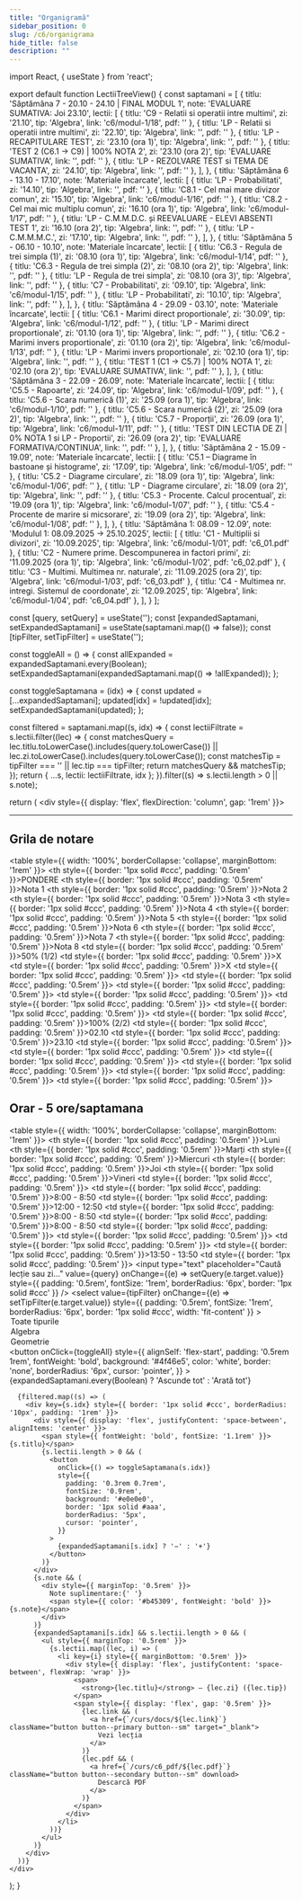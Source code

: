 ```yaml
---
title: "Organigramă"
sidebar_position: 0
slug: /c6/organigrama
hide_title: false
description: ""
---
```

import React, { useState } from 'react';


export default function LectiiTreeView() {
  const saptamani = [
    {
      titlu: 'Săptămâna 7 - 20.10 - 24.10 | FINAL MODUL 1',
      note: 'EVALUARE SUMATIVA: Joi 23.10',
      lectii: [
        { titlu: 'C9 - Relatii si operatii intre multimi', zi: '21.10', tip: 'Algebra', link: 'c6/modul-1/18', pdf: '' },
        { titlu: 'LP - Relatii si operatii intre multimi', zi: '22.10', tip: 'Algebra', link: '', pdf: '' },
        { titlu: 'LP - RECAPITULARE TEST', zi: '23.10 (ora 1)', tip: 'Algebra', link: '', pdf: '' },
        { titlu: 'TEST 2 (C6.1 -> C9) | 100% NOTA 2', zi: '23.10 (ora 2)', tip: 'EVALUARE SUMATIVA', link: '', pdf: '' },
        { titlu: 'LP - REZOLVARE TEST si TEMA DE VACANTA', zi: '24.10', tip: 'Algebra', link: '', pdf: '' },
      ],
    },
    {
      titlu: 'Săptămâna 6 - 13.10 - 17.10',
      note: 'Materiale încarcate',
      lectii: [
        { titlu: 'LP - Probabilitati', zi: '14.10', tip: 'Algebra', link: '', pdf: '' },
        { titlu: 'C8.1 - Cel mai mare divizor comun', zi: '15.10', tip: 'Algebra', link: 'c6/modul-1/16', pdf: '' },
        { titlu: 'C8.2 - Cel mai mic multiplu comun', zi: '16.10 (ora 1)', tip: 'Algebra', link: 'c6/modul-1/17', pdf: '' },
        { titlu: 'LP - C.M.M.D.C. și REEVALUARE - ELEVI ABSENTI TEST 1', zi: '16.10 (ora 2)', tip: 'Algebra', link: '', pdf: '' },
        { titlu: 'LP - C.M.M.M.C.', zi: '17.10', tip: 'Algebra', link: '', pdf: '' },
      ],
    },
        {
      titlu: 'Săptămâna 5 - 06.10 - 10.10',
      note: 'Materiale încarcate',
      lectii: [
        { titlu: 'C6.3 - Regula de trei simpla (1)', zi: '08.10 (ora 1)', tip: 'Algebra', link: 'c6/modul-1/14', pdf: '' },
        { titlu: 'C6.3 - Regula de trei simpla (2)', zi: '08.10 (ora 2)', tip: 'Algebra', link: '', pdf: '' },
        { titlu: 'LP - Regula de trei simpla', zi: '08.10 (ora 3)', tip: 'Algebra', link: '', pdf: '' },
        { titlu: 'C7 - Probabilitati', zi: '09.10', tip: 'Algebra', link: 'c6/modul-1/15', pdf: '' },
        { titlu: 'LP - Probabilitati', zi: '10.10', tip: 'Algebra', link: '', pdf: '' },
      ],
    },
    {
      titlu: 'Săptămâna 4 - 29.09 - 03.10',
      note: 'Materiale încarcate',
      lectii: [
        { titlu: 'C6.1 - Marimi direct proportionale', zi: '30.09', tip: 'Algebra', link: 'c6/modul-1/12', pdf: '' },
        { titlu: 'LP - Marimi direct proportionale', zi: '01.10 (ora 1)', tip: 'Algebra', link: '', pdf: '' },
        { titlu: 'C6.2 - Marimi invers proportionale', zi: '01.10 (ora 2)', tip: 'Algebra', link: 'c6/modul-1/13', pdf: '' },
        { titlu: 'LP - Marimi invers proportionale', zi: '02.10 (ora 1)', tip: 'Algebra', link: '', pdf: '' },
        { titlu: 'TEST 1 (C1 -> C5.7) | 100% NOTA 1', zi: '02.10 (ora 2)', tip: 'EVALUARE SUMATIVA', link: '', pdf: '' },
      ],
    }, 
        {
      titlu: 'Săptămâna 3 - 22.09 - 26.09',
      note: 'Materiale încarcate',
      lectii: [
        { titlu: 'C5.5 - Rapoarte', zi: '24.09', tip: 'Algebra', link: 'c6/modul-1/09', pdf: '' },
        { titlu: 'C5.6 - Scara numerică (1)', zi: '25.09 (ora 1)', tip: 'Algebra', link: 'c6/modul-1/10', pdf: '' },
        { titlu: 'C5.6 - Scara numerică (2)', zi: '25.09 (ora 2)', tip: 'Algebra', link: '', pdf: '' },
        { titlu: 'C5.7 - Proporții', zi: '26.09 (ora 1)', tip: 'Algebra', link: 'c6/modul-1/11', pdf: '' },
        { titlu: 'TEST DIN LECTIA DE ZI | 0% NOTA 1 si LP - Proportii', zi: '26.09 (ora 2)', tip: 'EVALUARE FORMATIVA/CONTINUA', link: '', pdf: '' },
      ],
    },
    {
      titlu: 'Săptămâna 2 - 15.09 - 19.09',
      note: 'Materiale încarcate',
      lectii: [
        { titlu: 'C5.1 – Diagrame în bastoane și histograme', zi: '17.09', tip: 'Algebra', link: 'c6/modul-1/05', pdf: '' },
        { titlu: 'C5.2 - Diagrame circulare', zi: '18.09 (ora 1)', tip: 'Algebra', link: 'c6/modul-1/06', pdf: '' },
        { titlu: 'LP - Diagrame circulare', zi: '18.09 (ora 2)', tip: 'Algebra', link: '', pdf: '' },
        { titlu: 'C5.3 - Procente. Calcul procentual', zi: '19.09 (ora 1)', tip: 'Algebra', link: 'c6/modul-1/07', pdf: '' },
        { titlu: 'C5.4 - Procente de marire si micsorare', zi: '19.09 (ora 2)', tip: 'Algebra', link: 'c6/modul-1/08', pdf: '' },
      ],
    }, 
    {
      titlu: 'Săptămâna 1: 08.09 - 12.09',
      note: 'Modulul 1: 08.09.2025 -> 25.10.2025',
      lectii: [
        { titlu: 'C1 - Multiplii si divizori', zi: '10.09.2025', tip: 'Algebra', link: 'c6/modul-1/01', pdf: 'c6_01.pdf' },
        { titlu: 'C2 - Numere prime. Descompunerea in factori primi', zi: '11.09.2025 (ora 1)', tip: 'Algebra', link: 'c6/modul-1/02', pdf: 'c6_02.pdf' },
        { titlu: 'C3 - Multimi. Multimea nr. naturale', zi: '11.09.2025 (ora 2)', tip: 'Algebra', link: 'c6/modul-1/03', pdf: 'c6_03.pdf' },
        { titlu: 'C4 - Multimea nr. intregi. Sistemul de coordonate', zi: '12.09.2025', tip: 'Algebra', link: 'c6/modul-1/04', pdf: 'c6_04.pdf' },
      ],
    }
  ];

  const [query, setQuery] = useState('');
  const [expandedSaptamani, setExpandedSaptamani] = useState(saptamani.map(() => false));
  const [tipFilter, setTipFilter] = useState('');

  const toggleAll = () => {
    const allExpanded = expandedSaptamani.every(Boolean);
    setExpandedSaptamani(expandedSaptamani.map(() => !allExpanded));
  };

  const toggleSaptamana = (idx) => {
    const updated = [...expandedSaptamani];
    updated[idx] = !updated[idx];
    setExpandedSaptamani(updated);
  };

  const filtered = saptamani.map((s, idx) => {
    const lectiiFiltrate = s.lectii.filter((lec) => {
      const matchesQuery =
        lec.titlu.toLowerCase().includes(query.toLowerCase()) ||
        lec.zi.toLowerCase().includes(query.toLowerCase());
      const matchesTip = tipFilter === '' || lec.tip === tipFilter;
      return matchesQuery && matchesTip;
    });
    return { ...s, lectii: lectiiFiltrate, idx };
  }).filter((s) => s.lectii.length > 0 || s.note);

  return (
    <div style={{ display: 'flex', flexDirection: 'column', gap: '1rem' }}>
    <hr /><h2>
      Grila de notare
      </h2>
      <table style={{ width: '100%', borderCollapse: 'collapse', marginBottom: '1rem' }}>
        <thead>
          <tr>
            <th style={{ border: '1px solid #ccc', padding: '0.5rem' }}>PONDERE</th>
            <th style={{ border: '1px solid #ccc', padding: '0.5rem' }}>Nota 1</th>
            <th style={{ border: '1px solid #ccc', padding: '0.5rem' }}>Nota 2</th>
            <th style={{ border: '1px solid #ccc', padding: '0.5rem' }}>Nota 3</th>
            <th style={{ border: '1px solid #ccc', padding: '0.5rem' }}>Nota 4</th>
            <th style={{ border: '1px solid #ccc', padding: '0.5rem' }}>Nota 5</th>
            <th style={{ border: '1px solid #ccc', padding: '0.5rem' }}>Nota 6</th>
            <th style={{ border: '1px solid #ccc', padding: '0.5rem' }}>Nota 7</th>
            <th style={{ border: '1px solid #ccc', padding: '0.5rem' }}>Nota 8</th>
          </tr>
        </thead>
        <tbody>
          <tr>
            <td style={{ border: '1px solid #ccc', padding: '0.5rem' }}>50% (1/2)</td>
            <td style={{ border: '1px solid #ccc', padding: '0.5rem' }}>X</td>
            <td style={{ border: '1px solid #ccc', padding: '0.5rem' }}>X</td>
            <td style={{ border: '1px solid #ccc', padding: '0.5rem' }}></td>
            <td style={{ border: '1px solid #ccc', padding: '0.5rem' }}></td>
            <td style={{ border: '1px solid #ccc', padding: '0.5rem' }}></td>
            <td style={{ border: '1px solid #ccc', padding: '0.5rem' }}></td>
            <td style={{ border: '1px solid #ccc', padding: '0.5rem' }}></td>
            <td style={{ border: '1px solid #ccc', padding: '0.5rem' }}></td>
          </tr>
          <tr>
            <td style={{ border: '1px solid #ccc', padding: '0.5rem' }}>100% (2/2)</td>
            <td style={{ border: '1px solid #ccc', padding: '0.5rem' }}>02.10</td>
            <td style={{ border: '1px solid #ccc', padding: '0.5rem' }}>23.10</td>
            <td style={{ border: '1px solid #ccc', padding: '0.5rem' }}></td>
            <td style={{ border: '1px solid #ccc', padding: '0.5rem' }}></td>
            <td style={{ border: '1px solid #ccc', padding: '0.5rem' }}></td>
            <td style={{ border: '1px solid #ccc', padding: '0.5rem' }}></td>
            <td style={{ border: '1px solid #ccc', padding: '0.5rem' }}></td>
            <td style={{ border: '1px solid #ccc', padding: '0.5rem' }}></td>
          </tr>
        </tbody>
      </table>
      <h2>
      Orar - 5 ore/saptamana
      </h2>
      <table style={{ width: '100%', borderCollapse: 'collapse', marginBottom: '1rem' }}>
        <thead>
          <tr>
            <th style={{ border: '1px solid #ccc', padding: '0.5rem' }}>Luni</th>
            <th style={{ border: '1px solid #ccc', padding: '0.5rem' }}>Marți</th>
            <th style={{ border: '1px solid #ccc', padding: '0.5rem' }}>Miercuri</th>
            <th style={{ border: '1px solid #ccc', padding: '0.5rem' }}>Joi</th>
            <th style={{ border: '1px solid #ccc', padding: '0.5rem' }}>Vineri</th>
          </tr>
        </thead>
        <tbody>
          <tr>
            <td style={{ border: '1px solid #ccc', padding: '0.5rem' }}></td>
            <td style={{ border: '1px solid #ccc', padding: '0.5rem' }}>8:00 - 8:50</td>
            <td style={{ border: '1px solid #ccc', padding: '0.5rem' }}>12:00 - 12:50</td>
            <td style={{ border: '1px solid #ccc', padding: '0.5rem' }}>8:00 - 8:50</td>
            <td style={{ border: '1px solid #ccc', padding: '0.5rem' }}>8:00 - 8:50</td>
          </tr>
          <tr>
            <td style={{ border: '1px solid #ccc', padding: '0.5rem' }}></td>
            <td style={{ border: '1px solid #ccc', padding: '0.5rem' }}></td>
            <td style={{ border: '1px solid #ccc', padding: '0.5rem' }}></td>
            <td style={{ border: '1px solid #ccc', padding: '0.5rem' }}>13:50 - 13:50</td>
            <td style={{ border: '1px solid #ccc', padding: '0.5rem' }}></td>
          </tr>
        </tbody>
      </table>
      <input
        type="text"
        placeholder="Caută lecție sau zi..."
        value={query}
        onChange={(e) => setQuery(e.target.value)}
        style={{ padding: '0.5rem', fontSize: '1rem', borderRadius: '6px', border: '1px solid #ccc' }}
      />
      <select
        value={tipFilter}
        onChange={(e) => setTipFilter(e.target.value)}
        style={{ padding: '0.5rem', fontSize: '1rem', borderRadius: '6px', border: '1px solid #ccc', width: 'fit-content' }}
      >
        <option value="">Toate tipurile</option>
        <option value="Algebra">Algebra</option>
        <option value="Geometrie">Geometrie</option>
      </select>
      <button
        onClick={toggleAll}
        style={{
          alignSelf: 'flex-start',
          padding: '0.5rem 1rem',
          fontWeight: 'bold',
          background: '#4f46e5',
          color: 'white',
          border: 'none',
          borderRadius: '6px',
          cursor: 'pointer',
        }}
      >
        {expandedSaptamani.every(Boolean) ? 'Ascunde tot' : 'Arată tot'}
      </button>

      {filtered.map((s) => (
        <div key={s.idx} style={{ border: '1px solid #ccc', borderRadius: '10px', padding: '1rem' }}>
          <div style={{ display: 'flex', justifyContent: 'space-between', alignItems: 'center' }}>
            <span style={{ fontWeight: 'bold', fontSize: '1.1rem' }}>{s.titlu}</span>
            {s.lectii.length > 0 && (
              <button
                onClick={() => toggleSaptamana(s.idx)}
                style={{
                  padding: '0.3rem 0.7rem',
                  fontSize: '0.9rem',
                  background: '#e0e0e0',
                  border: '1px solid #aaa',
                  borderRadius: '5px',
                  cursor: 'pointer',
                }}
              >
                {expandedSaptamani[s.idx] ? '−' : '+'}
              </button>
            )}
          </div>
          {s.note && (
            <div style={{ marginTop: '0.5rem' }}>
              Note suplimentare:{' '}
              <span style={{ color: '#b45309', fontWeight: 'bold' }}>{s.note}</span>
            </div>
          )}
          {expandedSaptamani[s.idx] && s.lectii.length > 0 && (
            <ul style={{ marginTop: '0.5rem' }}>
              {s.lectii.map((lec, i) => (
                <li key={i} style={{ marginBottom: '0.5rem' }}>
                  <div style={{ display: 'flex', justifyContent: 'space-between', flexWrap: 'wrap' }}>
                    <span>
                      <strong>{lec.titlu}</strong> – {lec.zi} ({lec.tip})
                    </span>
                    <span style={{ display: 'flex', gap: '0.5rem' }}>
                      {lec.link && (
                        <a href={`/curs/docs/${lec.link}`} className="button button--primary button--sm" target="_blank">
                          Vezi lecția
                        </a>
                      )}
                      {lec.pdf && (
                        <a href={`/curs/c6_pdf/${lec.pdf}`} className="button button--secondary button--sm" download>
                          Descarcă PDF
                        </a>
                      )}
                    </span>
                  </div>
                </li>
              ))}
            </ul>
          )}
        </div>
      ))}
    </div>
  );
}
